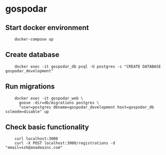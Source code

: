 # gospodar

## Start docker environment

        docker-compose up

## Create database

        docker exec -it gospodar_db psql -U postgres -c "CREATE DATABASE gospodar_development"

## Run migrations

        docker exec -it gospodar_web \
          goose -dir=db/migrations postgres \
          "user=postgres dbname=gospodar_development host=gospodar_db sslmode=disable" up

## Check basic functionality

        curl localhost:3000
        curl -X POST localhost:3000/registrations -d "email=ssh@anadeainc.com"
